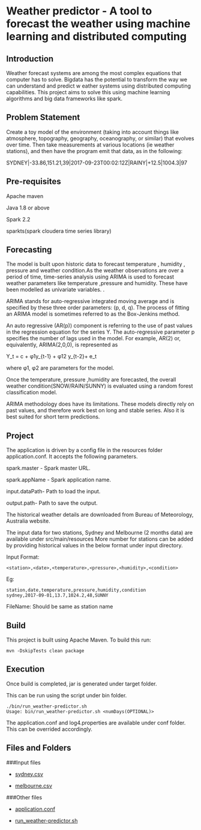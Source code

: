 # Weather predictor - A tool to forecast the weather using machine learning and distributed computing

## Introduction

Weather forecast systems are among the most complex equations that computer has to solve. Bigdata has the potential to
transform the way we can understand and predict w   eather systems using distributed computing capabilities. This project aims to solve
this using machine learning algorithms and big data frameworks like spark.

## Problem Statement

Create a toy model of the environment (taking into account things like atmosphere, topography, geography, oceanography, or similar) that evolves over time. Then take measurements at various locations (ie weather stations), and then have the program emit that data, as in the following:

SYDNEY|-33.86,151.21,39|2017-09-23T00:02:12Z|RAINY|+12.5|1004.3|97

## Pre-requisites

Apache maven

Java 1.8 or above

Spark 2.2

sparkts(spark cloudera time series library)


## Forecasting 

The model is built upon historic data to forecast temperature , humidity , pressure and weather condition.As the 
weather observations are over a period of time, time-series 
analysis using ARIMA is used to forecast weather parameters like temperature ,pressure and humidity. These have been modelled as univariate variables.
.


ARIMA stands for auto-regressive integrated moving average and is specified by these three order parameters: (p, d, q). The process of fitting an ARIMA model is sometimes referred to as the Box-Jenkins method.

An auto regressive (AR(p)) component is referring to the use of past values in the regression equation for the series Y. The auto-regressive parameter p specifies the number of lags used in the model. For example, AR(2) or, equivalently, ARIMA(2,0,0), is represented as

Y_t = c + φ1y_{t-1} + φ12 y_{t-2}+ e_t

where φ1, φ2 are parameters for the model.

Once the temperature, pressure ,humidity are forecasted, 
the overall weather condition(SNOW/RAIN/SUNNY) is evaluated using a random forest classification 
model.

ARIMA methodology does have its limitations. These models directly rely on past values, and therefore work best on long and stable series.
Also it is best suited for short term predictions.


## Project

The application is driven by a config file in the resources folder 
application.conf. It accepts the following parameters.


spark.master - Spark master URL.

spark.appName - Spark application name.

input.dataPath- Path to load the input.

output.path- Path to save the output.



The historical weather details are downloaded from Bureau of Meteorology, Australia website.
 
The input data for two stations, Sydney and Melbourne (2 months data) are available under src/main/resources
More number for stations can be added by providing historical values in the below format 
under input directory.

Input Format:
```
<station>,<date>,<temperature>,<pressure>,<humidity>,<condition>
```
Eg:
```
station,date,temperature,pressure,humidity,condition
sydney,2017-09-01,13.7,1024.2,48,SUNNY
```
FileName: Should be same as station name

## Build

This project is built using Apache Maven. To build this run:

    mvn -DskipTests clean package

## Execution

Once build is completed, jar is generated under target folder.

This can be run using the script under bin folder.

    ./bin/run_weather-predictor.sh
    Usage: bin/run_weather-predictor.sh <numDays(OPTIONAL)>

The application.conf and log4.properties are available under conf folder.
This can be overrided accordingly.


## Files and Folders

 ###Input files

  - [sydney.csv](https://github.com/VishnuVR1988/weather-predictor/tree/master/src/main/java/resources/input/sydney.csv)
 
  - [melbourne.csv](https://github.com/VishnuVR1988/weather-predictor/tree/master/src/main/java/resources/input/melbourne.csv)

 ###Other files

  - [application.conf](https://github.com/VishnuVR1988/weather-predictor/tree/master/src/conf/application.conf)

  - [run_weather-predictor.sh](https://github.com/VishnuVR1988/weather-predictor/tree/master/bin/run_weather-predictor.sh)





